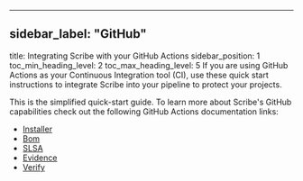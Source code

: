 
---

## sidebar_label: "GitHub"
title: Integrating Scribe with your GitHub Actions
sidebar_position: 1
toc_min_heading_level: 2
toc_max_heading_level: 5
If you are using GitHub Actions as your Continuous Integration tool (CI), use these quick start instructions to integrate Scribe into your pipeline to protect your projects. 

This is the simplified quick-start guide. To learn more about Scribe's GitHub capabilities check out the following GitHub Actions documentation links:

- [﻿Installer](../../../../docs/integrating-scribe/ci-integrations/github/action-installer) 
- [﻿Bom](../../../../docs/integrating-scribe/ci-integrations/github/action-bom.md) 
- [﻿SLSA](../../../../docs/integrating-scribe/ci-integrations/github/action-slsa.md) 
- [﻿Evidence](../../../../docs/integrating-scribe/ci-integrations/github/action-evidence) 
- [﻿Verify](../../../../docs/integrating-scribe/ci-integrations/github/action-verify) 




<!--- Eraser file: https://app.eraser.io/workspace/R2hmwRjoDlsMGz5xbli8 --->